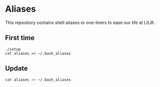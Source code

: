 Aliases
=======

This repository contains shell aliases or one-liners to ease our life at LILiK.

First time
----------

```
./setup
cat aliases >> ~/.bash_aliases
```

Update
------

```bash
cat aliases >> ~/.bash_aliases
```


